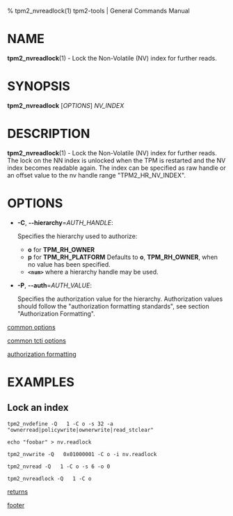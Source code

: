 % tpm2_nvreadlock(1) tpm2-tools | General Commands Manual

# NAME

**tpm2_nvreadlock**(1) - Lock the Non-Volatile (NV) index for further reads.

# SYNOPSIS

**tpm2_nvreadlock** [*OPTIONS*] _NV\_INDEX_

# DESCRIPTION

**tpm2_nvreadlock**(1) - Lock the Non-Volatile (NV) index for further reads. The
lock on the NN index is unlocked when the TPM is restarted and the NV index
becomes readable again. The index can be specified as raw handle or an offset
value to the nv handle range "TPM2_HR_NV_INDEX".

# OPTIONS

  * **-C**, **\--hierarchy**=_AUTH\_HANDLE_:

    Specifies the hierarchy used to authorize:
    * **o** for **TPM_RH_OWNER**
    * **p** for **TPM_RH_PLATFORM**
    Defaults to **o**, **TPM_RH_OWNER**, when no value has been
    specified.
    * **`<num>`** where a hierarchy handle may be used.

  * **-P**, **\--auth**=_AUTH\_VALUE_:

    Specifies the authorization value for the hierarchy. Authorization values
    should follow the "authorization formatting standards", see section
    "Authorization Formatting".

[common options](common/options.md)

[common tcti options](common/tcti.md)

[authorization formatting](common/authorizations.md)

# EXAMPLES

## Lock an index
```
tpm2_nvdefine -Q   1 -C o -s 32 -a "ownerread|policywrite|ownerwrite|read_stclear"

echo "foobar" > nv.readlock

tpm2_nvwrite -Q   0x01000001 -C o -i nv.readlock

tpm2_nvread -Q   1 -C o -s 6 -o 0

tpm2_nvreadlock -Q   1 -C o
```

[returns](common/returns.md)

[footer](common/footer.md)
